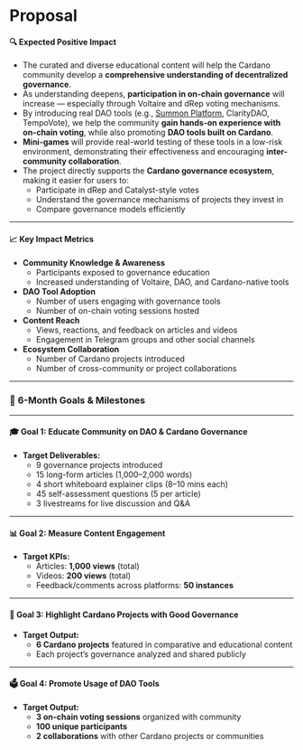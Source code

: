 # Proposal

#### 🔍 **Expected Positive Impact**

* The curated and diverse educational content will help the Cardano community develop a **comprehensive understanding of decentralized governance**.
* As understanding deepens, **participation in on-chain governance** will increase — especially through Voltaire and dRep voting mechanisms.
* By introducing real DAO tools (e.g., [Summon Platform](https://summonplatform.io), ClarityDAO, TempoVote), we help the community **gain hands-on experience with on-chain voting**, while also promoting **DAO tools built on Cardano**.
* **Mini-games** will provide real-world testing of these tools in a low-risk environment, demonstrating their effectiveness and encouraging **inter-community collaboration**.
* The project directly supports the **Cardano governance ecosystem**, making it easier for users to:
  * Participate in dRep and Catalyst-style votes
  * Understand the governance mechanisms of projects they invest in
  * Compare governance models efficiently

***

#### 📈 **Key Impact Metrics**

* **Community Knowledge & Awareness**
  * Participants exposed to governance education
  * Increased understanding of Voltaire, DAO, and Cardano-native tools
* **DAO Tool Adoption**
  * Number of users engaging with governance tools
  * Number of on-chain voting sessions hosted
* **Content Reach**
  * Views, reactions, and feedback on articles and videos
  * Engagement in Telegram groups and other social channels
* **Ecosystem Collaboration**
  * Number of Cardano projects introduced
  * Number of cross-community or project collaborations

***

### 🎯 **6-Month Goals & Milestones**

***

#### **🎓 Goal 1: Educate Community on DAO & Cardano Governance**

* **Target Deliverables:**
  * 9 governance projects introduced
  * 15 long-form articles (1,000–2,000 words)
  * 4 short whiteboard explainer clips (8–10 mins each)
  * 45 self-assessment questions (5 per article)
  * 3 livestreams for live discussion and Q\&A

***

#### **📊 Goal 2: Measure Content Engagement**

* **Target KPIs:**
  * Articles: **1,000 views** (total)
  * Videos: **200 views** (total)
  * Feedback/comments across platforms: **50 instances**

***

#### **🔁 Goal 3: Highlight Cardano Projects with Good Governance**

* **Target Output:**
  * **6 Cardano projects** featured in comparative and educational content
  * Each project’s governance analyzed and shared publicly

***

#### **🗳️ Goal 4: Promote Usage of DAO Tools**

* **Target Output:**
  * **3 on-chain voting sessions** organized with community
  * **100 unique participants**
  * **2 collaborations** with other Cardano projects or communities
